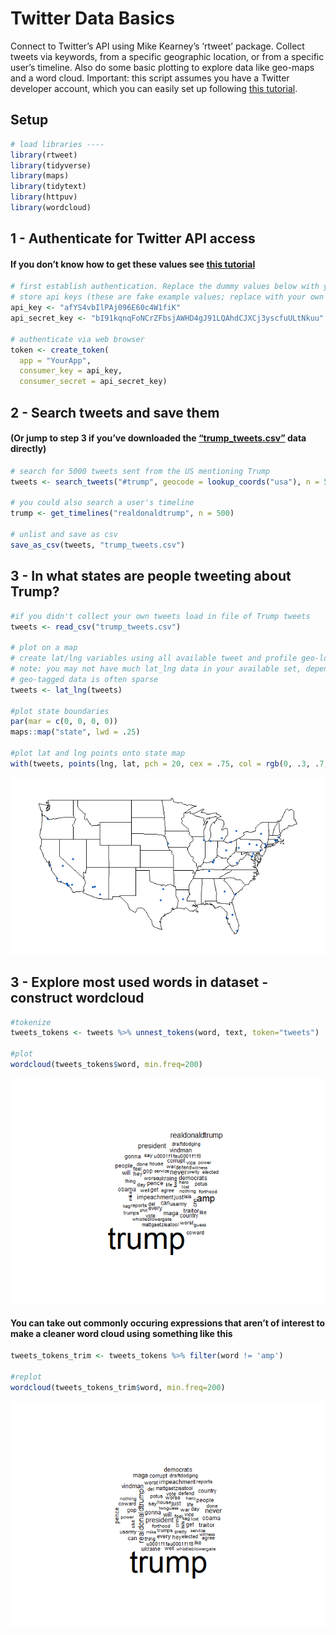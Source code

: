 Twitter Data Basics
================

Connect to Twitter’s API using Mike Kearney’s ‘rtweet’ package. Collect
tweets via keywords, from a specific geographic location, or from a
specific user’s timeline. Also do some basic plotting to explore data
like geo-maps and a word cloud. Important: this script assumes you have
a Twitter developer account, which you can easily set up following [this
tutorial](https://rtweet.info/articles/auth.html).

## Setup

``` r
# load libraries ----
library(rtweet)
library(tidyverse)
library(maps)
library(tidytext)
library(httpuv)
library(wordcloud)
```

## 1 - Authenticate for Twitter API access

#### If you don’t know how to get these values see [this tutorial](https://rtweet.info/articles/auth.html)

``` r
# first establish authentication. Replace the dummy values below with your own
# store api keys (these are fake example values; replace with your own keys)
api_key <- "afYS4vbIlPAj096E60c4W1fiK"
api_secret_key <- "bI91kqnqFoNCrZFbsjAWHD4gJ91LQAhdCJXCj3yscfuULtNkuu"

# authenticate via web browser
token <- create_token(
  app = "YourApp",
  consumer_key = api_key,
  consumer_secret = api_secret_key)
```

## 2 - Search tweets and save them

#### (Or jump to step 3 if you’ve downloaded the [“trump\_tweets.csv”](https://drive.google.com/file/d/16CrtaNqrNjMDGB5m9PIjAHH1MrUgiBej/view?usp=sharing) data directly)

``` r
# search for 5000 tweets sent from the US mentioning Trump
tweets <- search_tweets("#trump", geocode = lookup_coords("usa"), n = 5000)

# you could also search a user's timeline
trump <- get_timelines("realdonaldtrump", n = 500)

# unlist and save as csv
save_as_csv(tweets, "trump_tweets.csv")
```

## 3 - In what states are people tweeting about Trump?

``` r
#if you didn't collect your own tweets load in file of Trump tweets
tweets <- read_csv("trump_tweets.csv")

# plot on a map
# create lat/lng variables using all available tweet and profile geo-location data
# note: you may not have much lat_lng data in your available set, depends on which users appear in your set
# geo-tagged data is often sparse
tweets <- lat_lng(tweets)

#plot state boundaries
par(mar = c(0, 0, 0, 0))
maps::map("state", lwd = .25)

#plot lat and lng points onto state map
with(tweets, points(lng, lat, pch = 20, cex = .75, col = rgb(0, .3, .7, .75)))
```

![](twitter_basics_files/figure-gfm/map-1.png)<!-- -->

## 3 - Explore most used words in dataset - construct wordcloud

``` r
#tokenize
tweets_tokens <- tweets %>% unnest_tokens(word, text, token="tweets")

#plot
wordcloud(tweets_tokens$word, min.freq=200)
```

![](twitter_basics_files/figure-gfm/wordcloud-1.png)<!-- -->

#### You can take out commonly occuring expressions that aren’t of interest to make a cleaner word cloud using something like this

``` r
tweets_tokens_trim <- tweets_tokens %>% filter(word != 'amp')

#replot
wordcloud(tweets_tokens_trim$word, min.freq=200)
```

![](twitter_basics_files/figure-gfm/wordcloud2-1.png)<!-- -->

